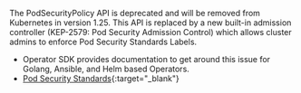 The PodSecurityPolicy API is deprecated and will be removed from Kubernetes in version 1.25. This API is replaced by a new built-in admission controller (KEP-2579: Pod Security Admission Control) which allows cluster admins to enforce Pod Security Standards Labels.

* Operator SDK provides documentation to get around this issue for Golang, Ansible, and Helm based Operators.  
* [Pod Security Standards](https://sdk.operatorframework.io/docs/best-practices/pod-security-standards/){:target="_blank"}